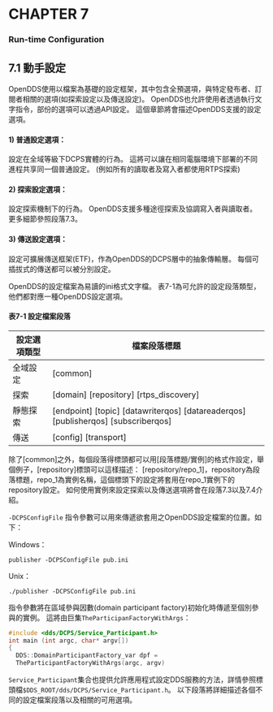 # CHAPTER 7

### Run-time Configuration

## 7.1 動手設定

OpenDDS使用以檔案為基礎的設定框架，其中包含全預選項，與特定發布者、訂閱者相關的選項(如探索設定以及傳送設定)。
OpenDDS也允許使用者透過執行文字指令，部份的選項可以透過API設定。
這個章節將會描述OpenDDS支援的設定選項。
#### 1) 普通設定選項：
設定在全域等級下DCPS實體的行為。
這將可以讓在相同電腦環境下部署的不同進程共享同一個普通設定。
(例如所有的讀取者及寫入者都使用RTPS探索)
#### 2) 探索設定選項：
設定探索機制下的行為。
OpenDDS支援多種途徑探索及協調寫入者與讀取者。
更多細節參照段落7.3。
#### 3) 傳送設定選項：
設定可擴展傳送框架(ETF)，作為OpenDDS的DCPS層中的抽象傳輸層。
每個可插拔式的傳送都可以被分別設定。

OpenDDS的設定檔案為易讀的ini格式文字檔。 表7-1為可允許的設定段落類型，他們都對應一種OpenDDS設定選項。

#### 表7-1 設定檔案段落

| 設定選項類型 | 檔案段落標題                                                                      |
|--------------|-----------------------------------------------------------------------------------|
| 全域設定     | [common]                                                                          |
| 探索         | [domain] [repository] [rtps_discovery]                                            |
| 靜態探索     | [endpoint] [topic] [datawriterqos] [datareaderqos] [publisherqos] [subscriberqos] |
| 傳送         | [config] [transport]                                                              |



除了[common]之外，每個段落得標頭都可以用[段落標題/實例]的格式作設定，舉個例子，[repository]標頭可以這樣描述：
[repository/repo_1]，repository為段落標題，repo_1為實例名稱，這個標頭下的設定將套用在repo_1實例下的repository設定。
如何使用實例來設定探索以及傳送選項將會在段落7.3以及7.4介紹。

`-DCPSConfigFile` 指令參數可以用來傳遞欲套用之OpenDDS設定檔案的位置。如下：

Windows：
```
publisher -DCPSConfigFile pub.ini
```
Unix：
```
./publisher -DCPSConfigFile pub.ini
```
指令參數將在區域參與因數(domain participant factory)初始化時傳遞至個別參與的實例。
這將由巨集`TheParticipanFactoryWithArgs`：
```cpp
#include <dds/DCPS/Service_Participant.h>
int main (int argc, char* argv[])
{
  DDS::DomainParticipantFactory_var dpf =
  TheParticipantFactoryWithArgs(argc, argv)
```
`Service_Participant`集合也提供允許應用程式設定DDS服務的方法，詳情參照標頭檔`$DDS_ROOT/dds/DCPS/Service_Participant.h`。
以下段落將詳細描述各個不同的設定檔案段落以及相關的可用選項。
